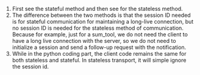 1. First see the stateful method and then see for the stateless method.
2. The difference between the two methods is that the session ID needed is for stateful communication for maintaining a long-live connection, but no session ID is needed for the stateless method of communication. Because for example, just for a sum_tool, we do not need the client to have a long live connection with the server, so we do not need to initialize a session and send a follow-up request with the notification.
3.  While in the python coding part, the client code remains the same for both stateless and stateful. In stateless transport, it will simple ignore the session id.
